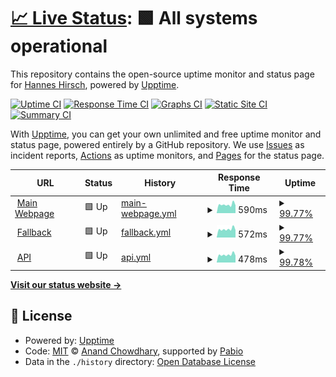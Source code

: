 # [📈 Live Status](https://hannesWeb.github.io/uptimecheck): <!--live status--> **🟩 All systems operational**

This repository contains the open-source uptime monitor and status page for [Hannes Hirsch](http://hannes-hirsch.de), powered by [Upptime](https://github.com/upptime/upptime).

[![Uptime CI](https://github.com/hannesWeb/uptimecheck/workflows/Uptime%20CI/badge.svg)](https://github.com/hannesWeb/uptimecheck/actions?query=workflow%3A%22Uptime+CI%22)
[![Response Time CI](https://github.com/hannesWeb/uptimecheck/workflows/Response%20Time%20CI/badge.svg)](https://github.com/hannesWeb/uptimecheck/actions?query=workflow%3A%22Response+Time+CI%22)
[![Graphs CI](https://github.com/hannesWeb/uptimecheck/workflows/Graphs%20CI/badge.svg)](https://github.com/hannesWeb/uptimecheck/actions?query=workflow%3A%22Graphs+CI%22)
[![Static Site CI](https://github.com/hannesWeb/uptimecheck/workflows/Static%20Site%20CI/badge.svg)](https://github.com/hannesWeb/uptimecheck/actions?query=workflow%3A%22Static+Site+CI%22)
[![Summary CI](https://github.com/hannesWeb/uptimecheck/workflows/Summary%20CI/badge.svg)](https://github.com/hannesWeb/uptimecheck/actions?query=workflow%3A%22Summary+CI%22)

With [Upptime](https://upptime.js.org), you can get your own unlimited and free uptime monitor and status page, powered entirely by a GitHub repository. We use [Issues](https://github.com/hannesWeb/uptimecheck/issues) as incident reports, [Actions](https://github.com/hannesWeb/uptimecheck/actions) as uptime monitors, and [Pages](https://hannesWeb.github.io/uptimecheck) for the status page.

<!--start: status pages-->
<!-- This summary is generated by Upptime (https://github.com/upptime/upptime) -->
<!-- Do not edit this manually, your changes will be overwritten -->
<!-- prettier-ignore -->
| URL | Status | History | Response Time | Uptime |
| --- | ------ | ------- | ------------- | ------ |
| <img alt="" src="https://icons.duckduckgo.com/ip3/www.hannes-hirsch.de.ico" height="13"> [Main Webpage](https://www.hannes-hirsch.de) | 🟩 Up | [main-webpage.yml](https://github.com/hannesWeb/uptimecheck/commits/HEAD/history/main-webpage.yml) | <details><summary><img alt="Response time graph" src="./graphs/main-webpage/response-time-week.png" height="20"> 590ms</summary><br><a href="https://uptime.hannes-hirsch.de/history/main-webpage"><img alt="Response time 661" src="https://img.shields.io/endpoint?url=https%3A%2F%2Fraw.githubusercontent.com%2FhannesWeb%2Fuptimecheck%2FHEAD%2Fapi%2Fmain-webpage%2Fresponse-time.json"></a><br><a href="https://uptime.hannes-hirsch.de/history/main-webpage"><img alt="24-hour response time 563" src="https://img.shields.io/endpoint?url=https%3A%2F%2Fraw.githubusercontent.com%2FhannesWeb%2Fuptimecheck%2FHEAD%2Fapi%2Fmain-webpage%2Fresponse-time-day.json"></a><br><a href="https://uptime.hannes-hirsch.de/history/main-webpage"><img alt="7-day response time 590" src="https://img.shields.io/endpoint?url=https%3A%2F%2Fraw.githubusercontent.com%2FhannesWeb%2Fuptimecheck%2FHEAD%2Fapi%2Fmain-webpage%2Fresponse-time-week.json"></a><br><a href="https://uptime.hannes-hirsch.de/history/main-webpage"><img alt="30-day response time 661" src="https://img.shields.io/endpoint?url=https%3A%2F%2Fraw.githubusercontent.com%2FhannesWeb%2Fuptimecheck%2FHEAD%2Fapi%2Fmain-webpage%2Fresponse-time-month.json"></a><br><a href="https://uptime.hannes-hirsch.de/history/main-webpage"><img alt="1-year response time 661" src="https://img.shields.io/endpoint?url=https%3A%2F%2Fraw.githubusercontent.com%2FhannesWeb%2Fuptimecheck%2FHEAD%2Fapi%2Fmain-webpage%2Fresponse-time-year.json"></a></details> | <details><summary><a href="https://uptime.hannes-hirsch.de/history/main-webpage">99.77%</a></summary><a href="https://uptime.hannes-hirsch.de/history/main-webpage"><img alt="All-time uptime 95.06%" src="https://img.shields.io/endpoint?url=https%3A%2F%2Fraw.githubusercontent.com%2FhannesWeb%2Fuptimecheck%2FHEAD%2Fapi%2Fmain-webpage%2Fuptime.json"></a><br><a href="https://uptime.hannes-hirsch.de/history/main-webpage"><img alt="24-hour uptime 100.00%" src="https://img.shields.io/endpoint?url=https%3A%2F%2Fraw.githubusercontent.com%2FhannesWeb%2Fuptimecheck%2FHEAD%2Fapi%2Fmain-webpage%2Fuptime-day.json"></a><br><a href="https://uptime.hannes-hirsch.de/history/main-webpage"><img alt="7-day uptime 99.77%" src="https://img.shields.io/endpoint?url=https%3A%2F%2Fraw.githubusercontent.com%2FhannesWeb%2Fuptimecheck%2FHEAD%2Fapi%2Fmain-webpage%2Fuptime-week.json"></a><br><a href="https://uptime.hannes-hirsch.de/history/main-webpage"><img alt="30-day uptime 95.06%" src="https://img.shields.io/endpoint?url=https%3A%2F%2Fraw.githubusercontent.com%2FhannesWeb%2Fuptimecheck%2FHEAD%2Fapi%2Fmain-webpage%2Fuptime-month.json"></a><br><a href="https://uptime.hannes-hirsch.de/history/main-webpage"><img alt="1-year uptime 95.06%" src="https://img.shields.io/endpoint?url=https%3A%2F%2Fraw.githubusercontent.com%2FhannesWeb%2Fuptimecheck%2FHEAD%2Fapi%2Fmain-webpage%2Fuptime-year.json"></a></details>
| <img alt="" src="https://icons.duckduckgo.com/ip3/www.hannes-hirsch.de.ico" height="13"> [Fallback](http://www.hannes-hirsch.de) | 🟩 Up | [fallback.yml](https://github.com/hannesWeb/uptimecheck/commits/HEAD/history/fallback.yml) | <details><summary><img alt="Response time graph" src="./graphs/fallback/response-time-week.png" height="20"> 572ms</summary><br><a href="https://uptime.hannes-hirsch.de/history/fallback"><img alt="Response time 563" src="https://img.shields.io/endpoint?url=https%3A%2F%2Fraw.githubusercontent.com%2FhannesWeb%2Fuptimecheck%2FHEAD%2Fapi%2Ffallback%2Fresponse-time.json"></a><br><a href="https://uptime.hannes-hirsch.de/history/fallback"><img alt="24-hour response time 516" src="https://img.shields.io/endpoint?url=https%3A%2F%2Fraw.githubusercontent.com%2FhannesWeb%2Fuptimecheck%2FHEAD%2Fapi%2Ffallback%2Fresponse-time-day.json"></a><br><a href="https://uptime.hannes-hirsch.de/history/fallback"><img alt="7-day response time 572" src="https://img.shields.io/endpoint?url=https%3A%2F%2Fraw.githubusercontent.com%2FhannesWeb%2Fuptimecheck%2FHEAD%2Fapi%2Ffallback%2Fresponse-time-week.json"></a><br><a href="https://uptime.hannes-hirsch.de/history/fallback"><img alt="30-day response time 563" src="https://img.shields.io/endpoint?url=https%3A%2F%2Fraw.githubusercontent.com%2FhannesWeb%2Fuptimecheck%2FHEAD%2Fapi%2Ffallback%2Fresponse-time-month.json"></a><br><a href="https://uptime.hannes-hirsch.de/history/fallback"><img alt="1-year response time 563" src="https://img.shields.io/endpoint?url=https%3A%2F%2Fraw.githubusercontent.com%2FhannesWeb%2Fuptimecheck%2FHEAD%2Fapi%2Ffallback%2Fresponse-time-year.json"></a></details> | <details><summary><a href="https://uptime.hannes-hirsch.de/history/fallback">99.77%</a></summary><a href="https://uptime.hannes-hirsch.de/history/fallback"><img alt="All-time uptime 97.57%" src="https://img.shields.io/endpoint?url=https%3A%2F%2Fraw.githubusercontent.com%2FhannesWeb%2Fuptimecheck%2FHEAD%2Fapi%2Ffallback%2Fuptime.json"></a><br><a href="https://uptime.hannes-hirsch.de/history/fallback"><img alt="24-hour uptime 100.00%" src="https://img.shields.io/endpoint?url=https%3A%2F%2Fraw.githubusercontent.com%2FhannesWeb%2Fuptimecheck%2FHEAD%2Fapi%2Ffallback%2Fuptime-day.json"></a><br><a href="https://uptime.hannes-hirsch.de/history/fallback"><img alt="7-day uptime 99.77%" src="https://img.shields.io/endpoint?url=https%3A%2F%2Fraw.githubusercontent.com%2FhannesWeb%2Fuptimecheck%2FHEAD%2Fapi%2Ffallback%2Fuptime-week.json"></a><br><a href="https://uptime.hannes-hirsch.de/history/fallback"><img alt="30-day uptime 97.57%" src="https://img.shields.io/endpoint?url=https%3A%2F%2Fraw.githubusercontent.com%2FhannesWeb%2Fuptimecheck%2FHEAD%2Fapi%2Ffallback%2Fuptime-month.json"></a><br><a href="https://uptime.hannes-hirsch.de/history/fallback"><img alt="1-year uptime 97.57%" src="https://img.shields.io/endpoint?url=https%3A%2F%2Fraw.githubusercontent.com%2FhannesWeb%2Fuptimecheck%2FHEAD%2Fapi%2Ffallback%2Fuptime-year.json"></a></details>
| <img alt="" src="https://icons.duckduckgo.com/ip3/hannes-hirsch.de.ico" height="13"> [API](https://hannes-hirsch.de/api) | 🟩 Up | [api.yml](https://github.com/hannesWeb/uptimecheck/commits/HEAD/history/api.yml) | <details><summary><img alt="Response time graph" src="./graphs/api/response-time-week.png" height="20"> 478ms</summary><br><a href="https://uptime.hannes-hirsch.de/history/api"><img alt="Response time 518" src="https://img.shields.io/endpoint?url=https%3A%2F%2Fraw.githubusercontent.com%2FhannesWeb%2Fuptimecheck%2FHEAD%2Fapi%2Fapi%2Fresponse-time.json"></a><br><a href="https://uptime.hannes-hirsch.de/history/api"><img alt="24-hour response time 435" src="https://img.shields.io/endpoint?url=https%3A%2F%2Fraw.githubusercontent.com%2FhannesWeb%2Fuptimecheck%2FHEAD%2Fapi%2Fapi%2Fresponse-time-day.json"></a><br><a href="https://uptime.hannes-hirsch.de/history/api"><img alt="7-day response time 478" src="https://img.shields.io/endpoint?url=https%3A%2F%2Fraw.githubusercontent.com%2FhannesWeb%2Fuptimecheck%2FHEAD%2Fapi%2Fapi%2Fresponse-time-week.json"></a><br><a href="https://uptime.hannes-hirsch.de/history/api"><img alt="30-day response time 518" src="https://img.shields.io/endpoint?url=https%3A%2F%2Fraw.githubusercontent.com%2FhannesWeb%2Fuptimecheck%2FHEAD%2Fapi%2Fapi%2Fresponse-time-month.json"></a><br><a href="https://uptime.hannes-hirsch.de/history/api"><img alt="1-year response time 518" src="https://img.shields.io/endpoint?url=https%3A%2F%2Fraw.githubusercontent.com%2FhannesWeb%2Fuptimecheck%2FHEAD%2Fapi%2Fapi%2Fresponse-time-year.json"></a></details> | <details><summary><a href="https://uptime.hannes-hirsch.de/history/api">99.78%</a></summary><a href="https://uptime.hannes-hirsch.de/history/api"><img alt="All-time uptime 97.55%" src="https://img.shields.io/endpoint?url=https%3A%2F%2Fraw.githubusercontent.com%2FhannesWeb%2Fuptimecheck%2FHEAD%2Fapi%2Fapi%2Fuptime.json"></a><br><a href="https://uptime.hannes-hirsch.de/history/api"><img alt="24-hour uptime 100.00%" src="https://img.shields.io/endpoint?url=https%3A%2F%2Fraw.githubusercontent.com%2FhannesWeb%2Fuptimecheck%2FHEAD%2Fapi%2Fapi%2Fuptime-day.json"></a><br><a href="https://uptime.hannes-hirsch.de/history/api"><img alt="7-day uptime 99.78%" src="https://img.shields.io/endpoint?url=https%3A%2F%2Fraw.githubusercontent.com%2FhannesWeb%2Fuptimecheck%2FHEAD%2Fapi%2Fapi%2Fuptime-week.json"></a><br><a href="https://uptime.hannes-hirsch.de/history/api"><img alt="30-day uptime 97.55%" src="https://img.shields.io/endpoint?url=https%3A%2F%2Fraw.githubusercontent.com%2FhannesWeb%2Fuptimecheck%2FHEAD%2Fapi%2Fapi%2Fuptime-month.json"></a><br><a href="https://uptime.hannes-hirsch.de/history/api"><img alt="1-year uptime 97.55%" src="https://img.shields.io/endpoint?url=https%3A%2F%2Fraw.githubusercontent.com%2FhannesWeb%2Fuptimecheck%2FHEAD%2Fapi%2Fapi%2Fuptime-year.json"></a></details>

<!--end: status pages-->

[**Visit our status website →**](https://hannesWeb.github.io/uptimecheck)

## 📄 License

- Powered by: [Upptime](https://github.com/upptime/upptime)
- Code: [MIT](./LICENSE) © [Anand Chowdhary](https://anandchowdhary.com), supported by [Pabio](https://pabio.com)
- Data in the `./history` directory: [Open Database License](https://opendatacommons.org/licenses/odbl/1-0/)
